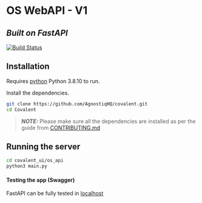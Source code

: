 # OS WebAPI - V1
## _Built on FastAPI_

[![Build Status](https://travis-ci.org/joemccann/dillinger.svg?branch=master)](https://travis-ci.org/joemccann/dillinger)

## Installation

Requires [python](https://www.python.org/) Python 3.8.10 to run.

Install the dependencies.

```sh
git clone https://github.com/AgnostiqHQ/covalent.git
cd Covalent
```
> **_NOTE:_**  Please make sure all the dependencies are installed as per the guide from [CONTRIBUTING.md](https://github.com/Aravind-psiog/os_webapp/blob/main/CONTRIBUTING.md)

## Running the server
```sh
cd covalent_ui/os_api
python3 main.py
```
#### Testing the app (Swagger)
FastAPI can be fully tested in [localhost](http://127.0.0.1:8000/docs)
